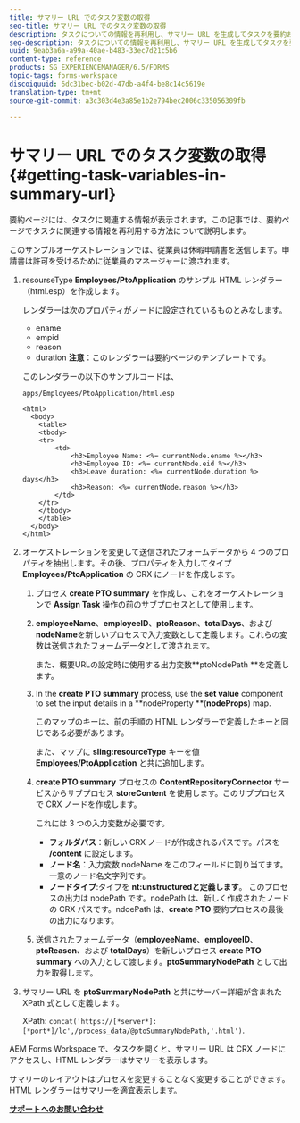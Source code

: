 ```yaml
---
title: サマリー URL でのタスク変数の取得
seo-title: サマリー URL でのタスク変数の取得
description: タスクについての情報を再利用し、サマリー URL を生成してタスクを要約および説明する方法。
seo-description: タスクについての情報を再利用し、サマリー URL を生成してタスクを要約および説明する方法。
uuid: 9eab3a6a-a99a-40ae-b483-33ec7d21c5b6
content-type: reference
products: SG_EXPERIENCEMANAGER/6.5/FORMS
topic-tags: forms-workspace
discoiquuid: 6dc31bec-b02d-47db-a4f4-be8c14c5619e
translation-type: tm+mt
source-git-commit: a3c303d4e3a85e1b2e794bec2006c335056309fb

---
```



# サマリー URL でのタスク変数の取得 {#getting-task-variables-in-summary-url}

要約ページには、タスクに関連する情報が表示されます。この記事では、要約ページでタスクに関連する情報を再利用する方法について説明します。

このサンプルオーケストレーションでは、従業員は休暇申請書を送信します。申請書は許可を受けるために従業員のマネージャーに渡されます。

1. resourseType **Employees/PtoApplication** のサンプル HTML レンダラー（html.esp）を作成します。

   レンダラーは次のプロパティがノードに設定されているものとみなします。

   * ename
   * empid
   * reason
   * duration
   **注意**：このレンダラーは要約ページのテンプレートです。

   このレンダラーの以下のサンプルコードは、

   `apps/Employees/PtoApplication/html.esp`

   ```
   <html>
     <body>
       <table>
       <tbody>
       <tr>
           <td>
               <h3>Employee Name: <%= currentNode.ename %></h3>
               <h3>Employee ID: <%= currentNode.eid %></h3>
               <h3>Leave duration: <%= currentNode.duration %> days</h3>
               <h3>Reason: <%= currentNode.reason %></h3>
           </td>
       </tr>
       </tbody>
       </table>
     </body>
   </html>
   ```

1. オーケストレーションを変更して送信されたフォームデータから 4 つのプロパティを抽出します。その後、プロパティを入力してタイプ **Employees/PtoApplication** の CRX にノードを作成します。

   1. プロセス **create PTO summary** を作成し、これをオーケストレーションで **Assign Task** 操作の前のサブプロセスとして使用します。
   1. **employeeName**、**employeeID**、**ptoReason**、**totalDays**、および **nodeName**&#x200B;を新しいプロセスで入力変数として定義します。これらの変数は送信されたフォームデータとして渡されます。

      また、概要URLの設定時に使用する出力変数**ptoNodePath **を定義します。

   1. In the **create PTO summary** process, use the **set value** component to set the input details in a **nodeProperty **(**nodeProps**) map.

      このマップのキーは、前の手順の HTML レンダラーで定義したキーと同じである必要があります。

      また、マップに **sling:resourceType** キーを値 **Employees/PtoApplication** と共に追加します。

   1. **create PTO summary** プロセスの **ContentRepositoryConnector** サービスからサブプロセス **storeContent** を使用します。このサブプロセスで CRX ノードを作成します。

      これには 3 つの入力変数が必要です。

      * **フォルダパス**：新しい CRX ノードが作成されるパスです。パスを **/content** に設定します。
      * **ノード名**：入力変数 nodeName をこのフィールドに割り当てます。一意のノード名文字列です。
      * **ノードタイプ**:タイプを **nt:unstructuredと定義します**。 このプロセスの出力は nodePath です。nodePath は、新しく作成されたノードの CRX パスです。ndoePath は、**create PTO** 要約プロセスの最後の出力になります。
   1. 送信されたフォームデータ（**employeeName**、**employeeID**、**ptoReason**、および **totalDays**）を新しいプロセス **create PTO summary** への入力として渡します。**ptoSummaryNodePath** として出力を取得します。


1. サマリー URL を **ptoSummaryNodePath** と共にサーバー詳細が含まれた XPath 式として定義します。

   XPath: `concat('https://[*server*]:[*port*]/lc',/process_data/@ptoSummaryNodePath,'.html')`.

AEM Forms Workspace で、タスクを開くと、サマリー URL は CRX ノードにアクセスし、HTML レンダラーはサマリーを表示します。

サマリーのレイアウトはプロセスを変更することなく変更することができます。HTML レンダラーはサマリーを適宜表示します。

**[サポートへのお問い合わせ](https://www.adobe.com/account/sign-in.supportportal.html)**
